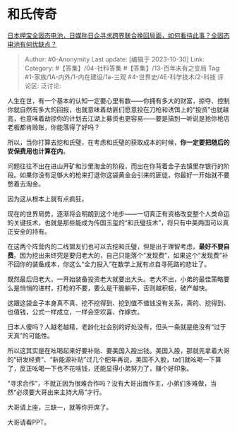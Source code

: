 # 和氏传奇
[日本押宝全固态电池，日媒称日企寻求跨界联合挽回局面，如何看待此事？全固态电池有何优缺点？](https://www.zhihu.com/question/628152326/answer/3269507787)

> Author: #0-Anonymity
> Last update: [编辑于 2023-10-30]
> Link:
> Category: #【答集】/04-社科答集 #【答集】/13-百年未有之变局 
> Tag: #1-家族/1A-内外/1-内在建设/1a-三观 #4-世界史/4E-科学技术/2-科技 
> 评论区:
> 泛讨论:

人生在世，有一个基本的认知一定要心里有数——你拥有多大的财富，掠夺、控制你就自然有多大的回报，也就意味着劫匪们愿意投在刀枪和诱饵上的“投资”也就越高，也意味着劫掠你的计划去江湖上募资也更容易——要是搞到一听说是抢你枪店老板都肯赊账，你能落得了好吗？

所以，当你打算去挖和氏璧，在考虑和氏璧的获取成本的时候，**你一定要把随后的安保费用也计算在内**。

问题往往不出在进山开矿和沙里淘金的阶段，而出在你背着金子去镇里存银行的阶段。如果你没有足够大的枪来打退你这袋黄金会引来的匪徒，你最好一开始就不要憋着去淘金。

因为这从根本上就有点疯狂。

现在的世界局势，逐渐将会明朗到这个地步——一切真正有资格改变整个人类命运的关键技术，也就是那些能成为传国玉玺的“和氏璧技术”，将只有中美两国可以真正安全的持有。

在这两个阵营内的二线盟友们也可以去挖和氏璧，但是出于理智考虑，**最好不要自费**。因为挖出来终究是要归老大的，自己只能落个“发现费”，如果这个“发现费”补不回你的装备成本，你这么“全力投入”在数学上就有点自寻死路的悲壮了。

既然最后归老大，一开始装备投资老大就要出大头。老大不出，小弟的最佳策略要么是悄悄的进村，打枪的不要，要么是干脆躺平，否则越积极，破产越快。

这跟这袋金子本身真不真、挖不挖得到、挖到值不值钱没有关系，真的、挖得到、也值钱，公式一样成立，一样会空欢喜、作嫁衣。

日本人傻吗？人越老越精，老龄化社会别的好处没有，但头一条就是绝没有“过于天真”的可能性。

所以这其实是在吆喝起来好要补贴、要美国入股出钱。美国入股，那就先拿着大哥的“研发经费”、“新能源补贴”过几个肥年再说，美国不入股，ta们就吆喝一下算了，反正吆喝一下也不花啥钱，还能显得小弟努力了，赚个好印象。

“寻求合作”，不就正因为很难合作吗？没有大哥出面作主，小弟们多难做，当然“必须要大哥出来主持大局”才行。

大哥请上座，三缺一，就等你开席了。

大哥请看PPT。